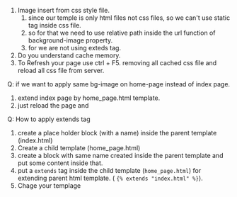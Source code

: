 1. Image insert from css style file.
   1. since our temple is only html files not css files, so we can't use static tag inside css file.
   2. so for that we need to use relative path inside the url function of background-image property.
   3. for we are not using exteds tag.
2. Do you understand cache memory.
3. To Refresh your page use ctrl + F5. removing all cached css file and reload all css file from server.

Q: if we want to apply same bg-image on home-page instead of index page.	

1. extend index page by home_page.html template.
2. just reload the page and

Q: How to apply extends tag

1. create a place holder block (with a name) inside the parent template (index.html)
2. Create a child template (home_page.html)
3. create a block with same name created inside the parent template and put some content inside that.
4. put a `extends` tag inside the child template (`home_page.html`) for extending parent html template. ( `{% extends "index.html" %}`).
5. Chage your templage
